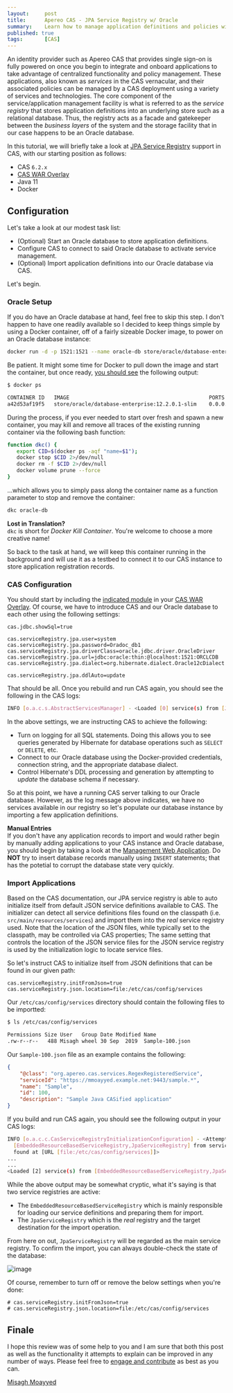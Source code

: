 ```yaml
---
layout:     post
title:      Apereo CAS - JPA Service Registry w/ Oracle
summary:    Learn how to manage application definitions and policies with CAS using a relational database such as Oracle's.
published: true
tags:       [CAS]
---
```


An identity provider such as Apereo CAS that provides single sign-on is fully powered on once you begin to integrate and onboard applications to take advantage of centralized functionality and policy management. These applications, also known as *services* in the CAS vernacular, and their associated policies can be managed by a CAS deployment using a variety of services and technologies. The core component of the service/application management facility is what is referred to as the *service registry* that stores application definitions into an underlying store such as a relational database. Thus, the registry acts as a facade and gatekeeper between the *business layers* of the system and the storage facility that in our case happens to be an Oracle database.

<script async src="https://pagead2.googlesyndication.com/pagead/js/adsbygoogle.js"></script>
<ins class="adsbygoogle"
     style="display:block; text-align:center;"
     data-ad-layout="in-article"
     data-ad-format="fluid"
     data-ad-client="ca-pub-8081398210264173"
     data-ad-slot="3789603713"></ins>
<script>
     (adsbygoogle = window.adsbygoogle || []).push({});
</script>

In this tutorial, we will briefly take a look at [JPA Service Registry](https://apereo.github.io/cas/6.2.x/services/JPA-Service-Management.html) support in CAS, with our starting position as follows:

- CAS `6.2.x`
- [CAS WAR Overlay](https://github.com/apereo/cas-overlay-template)
- Java 11
- Docker

## Configuration

Let's take a look at our modest task list:

- (Optional) Start an Oracle database to store application definitions.
- Configure CAS to connect to said Oracle database to activate service management.
- (Optional) Import application definitions into our Oracle database via CAS. 

Let's begin.

### Oracle Setup

If you do have an Oracle database at hand, feel free to skip this step. I don't happen to have one readily available so I decided to keep things simple by using a Docker container, off of a fairly sizeable Docker image, to power on an Oracle database instance:

```bash
docker run -d -p 1521:1521 --name oracle-db store/oracle/database-enterprise:12.2.0.1-slim
```

Be patient. It might some time for Docker to pull down the image and start the container, but once ready, [you should see](https://docs.docker.com/engine/reference/commandline/ps/) the following output:

```bash
$ docker ps

CONTAINER ID   IMAGE                                             PORTS                              NAMES
a42d53af19f5   store/oracle/database-enterprise:12.2.0.1-slim    0.0.0.0:1521->1521/tcp, 5500/tcp   oracle-db
```

During the process, if you ever needed to start over fresh and spawn a new container, you may kill and remove all traces of the existing running container via the following bash function:

```bash
function dkc() {
   export CID=$(docker ps -aqf "name=$1");
   docker stop $CID 2>/dev/null
   docker rm -f $CID 2>/dev/null
   docker volume prune --force
}
```

...which allows you to simply pass along the container name as a function parameter to stop and remove the container:

```bash
dkc oracle-db
```

<div class="alert alert-info">
<strong>Lost in Translation?</strong><br/><code>dkc</code> is short for <i>Docker Kill Container</i>. You're welcome to choose a more creative name!
</div>

So back to the task at hand, we will keep this container running in the background and will use it as a testbed to connect it to our CAS instance to store application registration records. 

### CAS Configuration

You should start by including the [indicated module](https://apereo.github.io/cas/6.2.x/services/JPA-Service-Management.html) in your [CAS WAR Overlay](https://github.com/apereo/cas-overlay-template). Of course, we have to introduce CAS and our Oracle database to each other using the following settings:

```properties
cas.jdbc.showSql=true

cas.serviceRegistry.jpa.user=system
cas.serviceRegistry.jpa.password=Oradoc_db1
cas.serviceRegistry.jpa.driverClass=oracle.jdbc.driver.OracleDriver
cas.serviceRegistry.jpa.url=jdbc:oracle:thin:@localhost:1521:ORCLCDB
cas.serviceRegistry.jpa.dialect=org.hibernate.dialect.Oracle12cDialect

cas.serviceRegistry.jpa.ddlAuto=update
```

That should be all. Once you rebuild and run CAS again, you should see the following in the CAS logs:

```bash
INFO [o.a.c.s.AbstractServicesManager] - <Loaded [0] service(s) from [JpaServiceRegistry].>
```

In the above settings, we are instructing CAS to achieve the following:

<script async src="https://pagead2.googlesyndication.com/pagead/js/adsbygoogle.js"></script>
<ins class="adsbygoogle"
     style="display:block; text-align:center;"
     data-ad-layout="in-article"
     data-ad-format="fluid"
     data-ad-client="ca-pub-8081398210264173"
     data-ad-slot="3789603713"></ins>
<script>
     (adsbygoogle = window.adsbygoogle || []).push({});
</script>

- Turn on logging for all SQL statements. Doing this allows you to see queries generated by Hibernate for database operations such as `SELECT` or `DELETE`, etc.
- Connect to our Oracle database using the Docker-provided credentials, connection string, and the appropriate database dialect.
- Control Hibernate's DDL processing and generation by attempting to *update* the database schema if necessary.

So at this point, we have a running CAS server talking to our Oracle database. However, as the log message above indicates, we have no services available in our registry so let's populate our database instance by importing a few application definitions.

<div class="alert alert-info">
<strong>Manual Entries</strong><br/>If you don't have any application records to import and would rather begin by manually adding applications to your CAS instance and Oracle database, you should begin by taking a look at the <a href="https://apereo.github.io/cas/6.2.x/services/Installing-ServicesMgmt-Webapp.html">Management Web Application</a>. Do <b>NOT</b> try to insert database records manually using <code>INSERT</code> statements; that has the potetial to corrupt the database state very quickly.
</div>

### Import Applications

Based on the CAS documentation, our JPA service registry is able to auto initialize itself from default JSON service definitions available to CAS. The initializer can detect all service definitions files found on the classpath (i.e. `src/main/resources/services`) and import them into the *real* service registry used. Note that the location of the JSON files, while typically set to the classpath, may be controlled via CAS properties; The same setting that controls the location of the JSON service files for the JSON service registry is used by the initialization logic to locate service files.

So let's instruct CAS to initialize itself from JSON definitions that can be found in our given path:

```properties
cas.serviceRegistry.initFromJson=true
cas.serviceRegistry.json.location=file:/etc/cas/config/services
```

Our `/etc/cas/config/services` directory should contain the following files to be importted:

```bash 
$ ls /etc/cas/config/services

Permissions Size User   Group Date Modified Name
.rw-r--r--   488 Misagh wheel 30 Sep  2019  Sample-100.json
```

Our `Sample-100.json` file as an example contains the following:

```json
{
    "@class": "org.apereo.cas.services.RegexRegisteredService",
    "serviceId": "https://mmoayyed.example.net:9443/sample.*",
    "name": "Sample",
    "id": 100,
    "description": "Sample Java CASified application"
}
```

If you build and run CAS again, you should see the following output in your CAS logs:

```bash
INFO [o.a.c.c.CasServiceRegistryInitializationConfiguration] - <Attempting to initialize the service registry \
  [EmbeddedResourceBasedServiceRegistry,JpaServiceRegistry] from service definition resources \
  found at [URL [file:/etc/cas/config/services]]>
...
...
<Loaded [2] service(s) from [EmbeddedResourceBasedServiceRegistry,JpaServiceRegistry].>
```

While the above output may be somewhat cryptic, what it's saying is that two service registries are active: 

- The `EmbeddedResourceBasedServiceRegistry` which is mainly responsible for loading our service definitions and preparing them for import. 
- The `JpaServiceRegistry` which is the *real* registry and the target destination for the import operation. 

From here on out, `JpaServiceRegistry` will be regarded as the main service registry. To confirm the import, you can always double-check the state of the database:

![image](https://user-images.githubusercontent.com/1205228/78793465-b330e400-79c7-11ea-813d-9be27e74cdf6.png)

<script async src="https://pagead2.googlesyndication.com/pagead/js/adsbygoogle.js"></script>
<ins class="adsbygoogle"
     style="display:block; text-align:center;"
     data-ad-layout="in-article"
     data-ad-format="fluid"
     data-ad-client="ca-pub-8081398210264173"
     data-ad-slot="3789603713"></ins>
<script>
     (adsbygoogle = window.adsbygoogle || []).push({});
</script>

Of course, remember to turn off or remove the below settings when you're done:

```properties
# cas.serviceRegistry.initFromJson=true
# cas.serviceRegistry.json.location=file:/etc/cas/config/services
```

## Finale

I hope this review was of some help to you and I am sure that both this post as well as the functionality it attempts to explain can be improved in any number of ways. Please feel free to [engage and contribute](https://apereo.github.io/cas/developer/Contributor-Guidelines.html) as best as you can.

[Misagh Moayyed](https://fawnoos.com)
